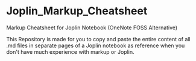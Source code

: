 # Joplin_Markup_Cheatsheet
Markup Cheatsheet for Joplin Notebook (OneNote FOSS Alternative)

This Repository is made for you to copy and paste the entire content of all .md files in separate pages of a Joplin notebook as reference when you don't have much experience with markup or Joplin.
